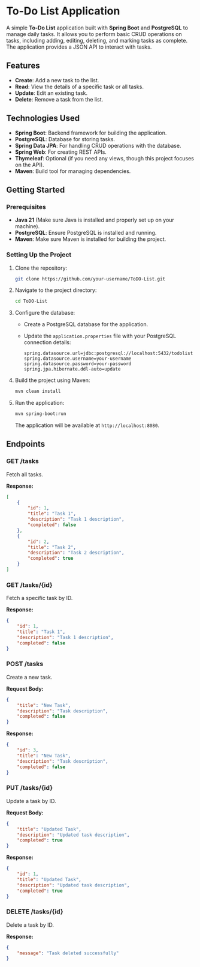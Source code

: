 
# To-Do List Application

A simple **To-Do List** application built with **Spring Boot** and **PostgreSQL** to manage daily tasks. It allows you to perform basic CRUD operations on tasks, including adding, editing, deleting, and marking tasks as complete. The application provides a JSON API to interact with tasks.

## Features

- **Create**: Add a new task to the list.
- **Read**: View the details of a specific task or all tasks.
- **Update**: Edit an existing task.
- **Delete**: Remove a task from the list.

## Technologies Used

- **Spring Boot**: Backend framework for building the application.
- **PostgreSQL**: Database for storing tasks.
- **Spring Data JPA**: For handling CRUD operations with the database.
- **Spring Web**: For creating REST APIs.
- **Thymeleaf**: Optional (if you need any views, though this project focuses on the API).
- **Maven**: Build tool for managing dependencies.

## Getting Started

### Prerequisites

- **Java 21** (Make sure Java is installed and properly set up on your machine).
- **PostgreSQL**: Ensure PostgreSQL is installed and running.
- **Maven**: Make sure Maven is installed for building the project.

### Setting Up the Project

1. Clone the repository:

   ```bash
   git clone https://github.com/your-username/ToDO-List.git
   ```

2. Navigate to the project directory:

   ```bash
   cd ToDO-List
   ```

3. Configure the database:

   - Create a PostgreSQL database for the application.
   - Update the `application.properties` file with your PostgreSQL connection details:

     ```properties
     spring.datasource.url=jdbc:postgresql://localhost:5432/todolist
     spring.datasource.username=your-username
     spring.datasource.password=your-password
     spring.jpa.hibernate.ddl-auto=update
     ```

4. Build the project using Maven:

   ```bash
   mvn clean install
   ```

5. Run the application:

   ```bash
   mvn spring-boot:run
   ```

   The application will be available at `http://localhost:8080`.

## Endpoints

### **GET /tasks**
Fetch all tasks.

**Response:**
```json
[
    {
        "id": 1,
        "title": "Task 1",
        "description": "Task 1 description",
        "completed": false
    },
    {
        "id": 2,
        "title": "Task 2",
        "description": "Task 2 description",
        "completed": true
    }
]
```

### **GET /tasks/{id}**
Fetch a specific task by ID.

**Response:**
```json
{
    "id": 1,
    "title": "Task 1",
    "description": "Task 1 description",
    "completed": false
}
```

### **POST /tasks**
Create a new task.

**Request Body:**
```json
{
    "title": "New Task",
    "description": "Task description",
    "completed": false
}
```

**Response:**
```json
{
    "id": 3,
    "title": "New Task",
    "description": "Task description",
    "completed": false
}
```

### **PUT /tasks/{id}**
Update a task by ID.

**Request Body:**
```json
{
    "title": "Updated Task",
    "description": "Updated task description",
    "completed": true
}
```

**Response:**
```json
{
    "id": 1,
    "title": "Updated Task",
    "description": "Updated task description",
    "completed": true
}
```

### **DELETE /tasks/{id}**
Delete a task by ID.

**Response:**
```json
{
    "message": "Task deleted successfully"
}
```

